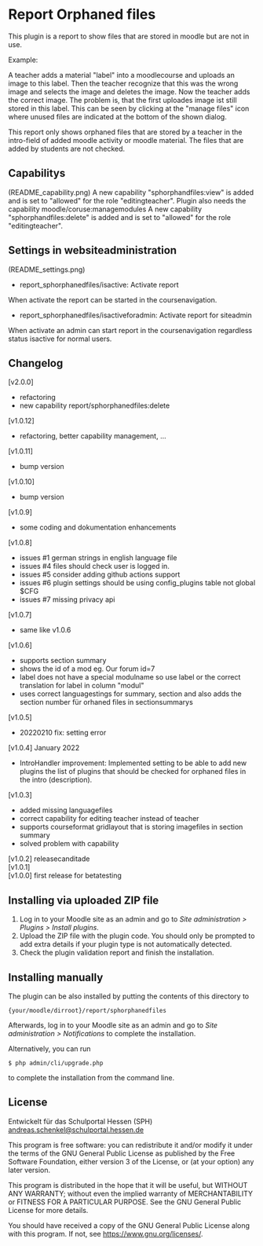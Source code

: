 # Report Orphaned files #

This plugin is a report to show files that are stored in moodle but are not in use.


Example:

A teacher adds a material "label" into a moodlecourse and uploads an image to this label. Then the teacher recognize that this was the wrong image and selects the image and deletes the image. Now the teacher adds the correct image.
The problem is, that the first uploades image ist still stored in this label. This can be seen by clicking at the "manage files" icon where unused files are indicated at the bottom of the shown dialog.


This report only shows orphaned files that are stored by a teacher in the intro-field of added moodle activity or moodle material. The files that are added by students are not checked.

## Capabilitys 
(README_capability.png)
A new capability "sphorphandfiles:view" is added and is set to "allowed" for the role "editingteacher".
Plugin also needs the capability moodle/coruse:managemodules
A new capability "sphorphandfiles:delete" is added and is set to "allowed" for the role "editingteacher".

## Settings in websiteadministration
(README_settings.png)

- report_sphorphanedfiles/isactive: Activate report

When activate the report can be started in the coursenavigation.

- report_sphorphanedfiles/isactiveforadmin: Activate report for siteadmin 

When activate an admin can start report in the coursenavigation regardless status isactive for normal users.


## Changelog ##
[v2.0.0]

- refactoring  
- new capability report/sphorphanedfiles:delete  

[v1.0.12]

- refactoring, better capability management, ...

[v1.0.11]

- bump version

[v1.0.10]

- bump version

[v1.0.9]

- some coding and dokumentation enhancements

[v1.0.8]

- issues #1 german strings in english language file
- issues #4 files should check user is logged in.
- issues #5 consider adding github actions support
- issues #6 plugin settings should be using config_plugins table not global $CFG
- issues #7 missing privacy api

[v1.0.7]

- same like v1.0.6

[v1.0.6]

- supports section summary
- shows the id of a mod eg.     Our forum id=7
- label does not have a special modulname so use label or the correct translation for label in column "modul"
- uses correct languagestings for summary, section and also adds the section number für orhaned files in sectionsummarys
  

[v1.0.5] 

- 20220210 fix: setting error


[v1.0.4] January 2022

- IntroHandler improvement: Implemented setting to be able to add new plugins the list of plugins that should be checked for orphaned files in the intro (description).


[v1.0.3] 

- added missing languagefiles
- correct capability for editing teacher instead of teacher
- supports courseformat gridlayout that is storing imagefiles in section summary
- solved problem with capability

[v1.0.2] releasecanditade  
[v1.0.1]   
[v1.0.0] first release for betatesting  



## Installing via uploaded ZIP file ##

1. Log in to your Moodle site as an admin and go to _Site administration >
   Plugins > Install plugins_.
2. Upload the ZIP file with the plugin code. You should only be prompted to add
   extra details if your plugin type is not automatically detected.
3. Check the plugin validation report and finish the installation.

## Installing manually ##

The plugin can be also installed by putting the contents of this directory to

    {your/moodle/dirroot}/report/sphorphanedfiles

Afterwards, log in to your Moodle site as an admin and go to _Site administration >
Notifications_ to complete the installation.

Alternatively, you can run

    $ php admin/cli/upgrade.php

to complete the installation from the command line.

## License ##

Entwickelt für das Schulportal Hessen (SPH)
<andreas.schenkel@schulportal.hessen.de>

This program is free software: you can redistribute it and/or modify it under
the terms of the GNU General Public License as published by the Free Software
Foundation, either version 3 of the License, or (at your option) any later
version.

This program is distributed in the hope that it will be useful, but WITHOUT ANY
WARRANTY; without even the implied warranty of MERCHANTABILITY or FITNESS FOR A
PARTICULAR PURPOSE.  See the GNU General Public License for more details.

You should have received a copy of the GNU General Public License along with
this program.  If not, see <https://www.gnu.org/licenses/>.
